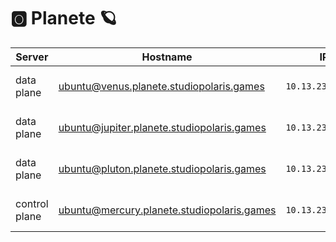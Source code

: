 # :o2: Planete :ringed_planet:

| Server           | Hostname                             |  IP               | Specs                 |
|------------------|--------------------------------------|-------------------|-----------------------|
| data plane    |ubuntu@venus.planete.studiopolaris.games        | `10.13.237.32/24` | 64GB Ram,      16cpus |
| data plane       |ubuntu@jupiter.planete.studiopolaris.games     | `10.13.237.30/24` | 64GB Ram,      16cpus |
| data plane       |ubuntu@pluton.planete.studiopolaris.games     | `10.13.237.31/24` | 64GB Ram,       8cpus |
| control plane       |ubuntu@mercury.planete.studiopolaris.games      | `10.13.237.29/24` | 64GB Ram,      16cpus |

